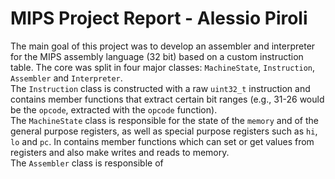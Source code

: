 # MIPS Project Report - Alessio Piroli

The main goal of this project was to develop an assembler and interpreter for the MIPS assembly language (32 bit) based on a custom instruction table.
The core was split in four major classes: `MachineState`, `Instruction`, `Assembler` and `Interpreter`. <br> 
The `Instruction` class is constructed with a raw `uint32_t` instruction and contains member functions that extract certain bit ranges (e.g., 31-26 would be the `opcode`, extracted with the `opcode` function). <br>
The `MachineState` class is responsible for the state of the `memory` and of the general purpose registers, as well as special purpose registers such as `hi`, `lo` and `pc`. In contains member functions which can set or get values from registers and also make writes and reads to memory. <br>
The `Assembler` class is responsible of 